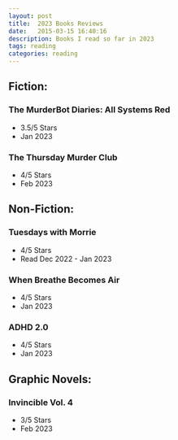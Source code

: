 ```yaml
---
layout: post
title:  2023 Books Reviews
date:   2015-03-15 16:40:16
description: Books I read so far in 2023
tags: reading
categories: reading
---
```


## Fiction:

### The MurderBot Diaries: All Systems Red
- 3.5/5 Stars
- Jan 2023

### The Thursday Murder Club
- 4/5 Stars
- Feb 2023

## Non-Fiction:

### Tuesdays with Morrie
- 4/5 Stars
- Read Dec 2022 - Jan 2023

### When Breathe Becomes Air
- 4/5 Stars
- Jan 2023

### ADHD 2.0
- 4/5 Stars
- Jan 2023

## Graphic Novels:

### Invincible Vol. 4
- 3/5 Stars
- Feb 2023


